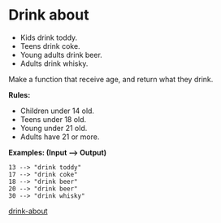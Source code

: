 # Drink about

- Kids drink toddy.
- Teens drink coke.
- Young adults drink beer.
- Adults drink whisky.

Make a function that receive age, and return what they drink.

**Rules:**

- Children under 14 old.
- Teens under 18 old.
- Young under 21 old.
- Adults have 21 or more.

**Examples: (Input --> Output)**

```
13 --> "drink toddy"
17 --> "drink coke"
18 --> "drink beer"
20 --> "drink beer"
30 --> "drink whisky"
```



[drink-about](https://www.codewars.com/kata/56170e844da7c6f647000063)
